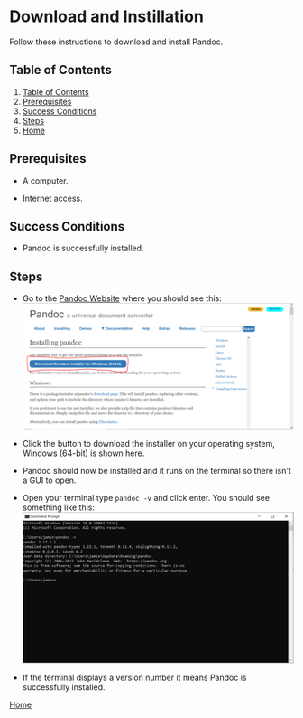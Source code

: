 # Download and Instillation

Follow these instructions to download and install Pandoc.

## Table of Contents

1. [Table of Contents](#toc)
2. [Prerequisites](#prerequisites)
3. [Success Conditions](#success-conditions)
4. [Steps](#steps)
5. [Home](WordToMarkdownGuide.md)

## Prerequisites

- A computer.

- Internet access.

## Success Conditions

- Pandoc is successfully installed.

## Steps

- Go to the [Pandoc Website](https://pandoc.org/installing.html) where you should see this:
![Pandoc Website](/pandocwebsite.PNG)

- Click the button to download the installer on your operating system, Windows (64-bit) is shown here.
- Pandoc should now be installed and it runs on the terminal so there isn't a GUI to open.
- Open your terminal type `pandoc -v` and click enter. You should see something like this:
![Command Line](/commandline.PNG)
- If the terminal displays a version number it means Pandoc is successfully installed.

[Home](WordtoMarkdownGuide.md)